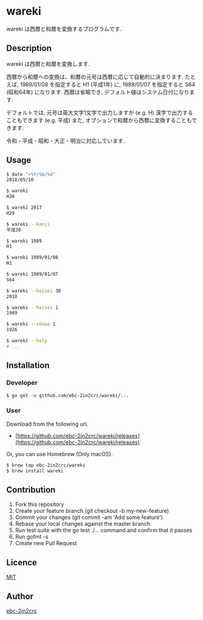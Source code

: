 # wareki

wareki は西暦と和暦を変換するプログラムです.

## Description

wareki は西暦と和暦を変換します.

西暦から和暦への変換は、和暦の元号は西暦に応じて自動的に決まります. たとえば, 1989/01/08 を指定すると H1 (平成1年) に, 1989/01/07 を指定すると S64 (昭和64年) になります.
西暦は省略でき, デフォルト値はシステム日付になります.

デフォルトでは, 元号は英大文字1文字で出力しますが (e.g. H) 漢字で出力することもできます (e.g. 平成)
また, オプションで和暦から西暦に変換することもできます.

令和・平成・昭和・大正・明治に対応しています.

## Usage

```sh
$ date "+%Y/%m/%d"
2018/05/10

$ wareki
H30

$ wareki 2017
H29

$ wareki --kanji
平成30

$ wareki 1989
H1

$ wareki 1989/01/08
H1

$ wareki 1989/01/07
S64

$ wareki --heisei 30
2018

$ wareki --heisei 1
1989

$ wareki --showa 1
1926

$ wareki --help
# ...

```

## Installation

### Developer

```
$ go get -u github.com/ebc-2in2crc/wareki/...
```

### User

Download from the following url.

- [https://github.com/ebc-2in2crc/wareki/releases](https://github.com/ebc-2in2crc/wareki/releases)

Or, you can use Homebrew (Only macOS).

```sh
$ brew tap ebc-2in2crc/wareki
$ brew install wareki
```

## Contribution

1. Fork this repository
2. Create your feature branch (git checkout -b my-new-feature)
3. Commit your changes (git commit -am 'Add some feature')
4. Rebase your local changes against the master branch
5. Run test suite with the go test ./... command and confirm that it passes
6. Run gofmt -s
7. Create new Pull Request

## Licence

[MIT](https://github.com/ebc-2in2crc/wareki/blob/master/LICENSE)

## Author

[ebc-2in2crc](https://github.com/ebc-2in2crc)
